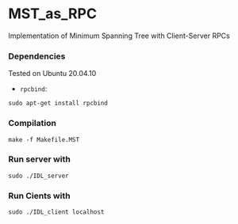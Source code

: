 # MST_as_RPC
Implementation of Minimum Spanning Tree with Client-Server RPCs
### Dependencies
Tested on Ubuntu 20.04.10
- `rpcbind`:
```
sudo apt-get install rpcbind
```
### Compilation
```
make -f Makefile.MST
```
### Run server with
```
sudo ./IDL_server
```
### Run Cients with
```
sudo ./IDL_client localhost
```